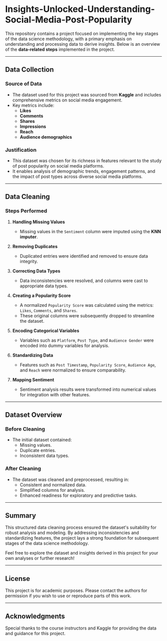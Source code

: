 # Insights-Unlocked-Understanding-Social-Media-Post-Popularity
This repository contains a project focused on implementing the key stages of the data science methodology, with a primary emphasis on understanding and processing data to derive insights. Below is an overview of the **data-related steps** implemented in the project.

---

## Data Collection

### Source of Data
- The dataset used for this project was sourced from **Kaggle** and includes comprehensive metrics on social media engagement.
- Key metrics include:
  - **Likes**
  - **Comments**
  - **Shares**
  - **Impressions**
  - **Reach**
  - **Audience demographics**

### Justification
- This dataset was chosen for its richness in features relevant to the study of post popularity on social media platforms.
- It enables analysis of demographic trends, engagement patterns, and the impact of post types across diverse social media platforms.

---

## Data Cleaning

### Steps Performed
1. **Handling Missing Values**
   - Missing values in the `Sentiment` column were imputed using the **KNN imputer**.
   
2. **Removing Duplicates**
   - Duplicated entries were identified and removed to ensure data integrity.

3. **Correcting Data Types**
   - Data inconsistencies were resolved, and columns were cast to appropriate data types.

4. **Creating a Popularity Score**
   - A normalized `Popularity Score` was calculated using the metrics: `Likes`, `Comments`, and `Shares`.
   - These original columns were subsequently dropped to streamline the dataset.

5. **Encoding Categorical Variables**
   - Variables such as `Platform`, `Post Type`, and `Audience Gender` were encoded into dummy variables for analysis.

6. **Standardizing Data**
   - Features such as `Post Timestamp`, `Popularity Score`, `Audience Age`, and `Reach` were normalized to ensure comparability.

7. **Mapping Sentiment**
   - Sentiment analysis results were transformed into numerical values for integration with other features.

---

## Dataset Overview

### Before Cleaning
- The initial dataset contained:
  - Missing values.
  - Duplicate entries.
  - Inconsistent data types.

### After Cleaning
- The dataset was cleaned and preprocessed, resulting in:
  - Consistent and normalized data.
  - Simplified columns for analysis.
  - Enhanced readiness for exploratory and predictive tasks.

---

## Summary

This structured data cleaning process ensured the dataset's suitability for robust analysis and modeling. By addressing inconsistencies and standardizing features, the project lays a strong foundation for subsequent stages of the data science methodology.

Feel free to explore the dataset and insights derived in this project for your own analyses or further research!

---

## License

This project is for academic purposes. Please contact the authors for permission if you wish to use or reproduce parts of this work.

---

## Acknowledgments

Special thanks to the course instructors and Kaggle for providing the data and guidance for this project.
